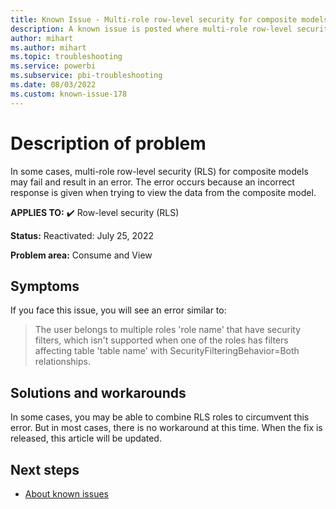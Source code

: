 ```yaml
---
title: Known Issue - Multi-role row-level security for composite models may fail
description: A known issue is posted where multi-role row-level security (RLS) for composite models may fail and result in an error.
author: mihart
ms.author: mihart
ms.topic: troubleshooting  
ms.service: powerbi
ms.subservice: pbi-troubleshooting
ms.date: 08/03/2022
ms.custom: known-issue-178
---
```

# Description of problem

In some cases, multi-role row-level security (RLS) for composite models may fail and result in an error.  The error occurs because an incorrect response is given when trying to view the data from the composite model.


**APPLIES TO:** ✔️ Row-level security (RLS)

**Status:** Reactivated: July 25, 2022

**Problem area:** Consume and View


## Symptoms

If you face this issue, you will see an error similar to:
> The user belongs to multiple roles 'role name' that have security filters, which isn't supported when one of the roles has filters affecting table 'table name' with SecurityFilteringBehavior=Both relationships.

## Solutions and workarounds

In some cases, you may be able to combine RLS roles to circumvent this error. But in most cases, there is no workaround at this time. When the fix is released, this article will be updated.

## Next steps

- [About known issues](power-bi-known-issues.md)

